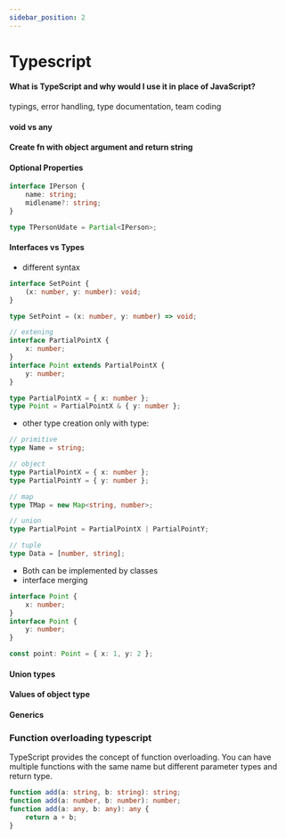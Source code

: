 ```yaml
---
sidebar_position: 2
---
```


# Typescript

#### What is TypeScript and why would I use it in place of JavaScript?

typings, error handling, type documentation, team coding


#### void vs any

#### Create fn with object argument and return string

#### Optional Properties

```ts
interface IPerson {
	name: string;
	midlename?: string;
}

type TPersonUdate = Partial<IPerson>;
```

#### Interfaces vs Types

-   different syntax

```ts
interface SetPoint {
	(x: number, y: number): void;
}

type SetPoint = (x: number, y: number) => void;

// extening
interface PartialPointX {
	x: number;
}
interface Point extends PartialPointX {
	y: number;
}

type PartialPointX = { x: number };
type Point = PartialPointX & { y: number };
```

-   other type creation only with type:

```ts
// primitive
type Name = string;

// object
type PartialPointX = { x: number };
type PartialPointY = { y: number };

// map
type TMap = new Map<string, number>;

// union
type PartialPoint = PartialPointX | PartialPointY;

// tuple
type Data = [number, string];
```

-   Both can be implemented by classes
-   interface merging

```ts
interface Point {
	x: number;
}
interface Point {
	y: number;
}

const point: Point = { x: 1, y: 2 };
```

#### Union types

#### Values of object type

#### Generics

### Function overloading typescript

TypeScript provides the concept of function overloading. You can have multiple functions with the same name but different parameter types and return type.

```typescript
function add(a: string, b: string): string;
function add(a: number, b: number): number;
function add(a: any, b: any): any {
	return a + b;
}
```
